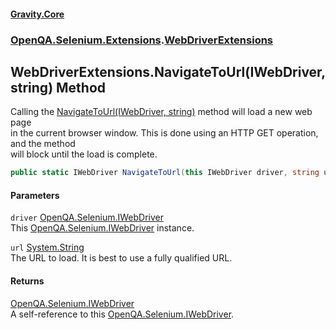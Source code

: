 #### [Gravity.Core](./index.md 'index')
### [OpenQA.Selenium.Extensions](./OpenQA-Selenium-Extensions.md 'OpenQA.Selenium.Extensions').[WebDriverExtensions](./OpenQA-Selenium-Extensions-WebDriverExtensions.md 'OpenQA.Selenium.Extensions.WebDriverExtensions')
## WebDriverExtensions.NavigateToUrl(IWebDriver, string) Method
Calling the [NavigateToUrl(IWebDriver, string)](./OpenQA-Selenium-Extensions-WebDriverExtensions-NavigateToUrl(IWebDriver_string).md 'OpenQA.Selenium.Extensions.WebDriverExtensions.NavigateToUrl(IWebDriver, string)') method will load a new web page  
in the current browser window. This is done using an HTTP GET operation, and the method  
will block until the load is complete.  
```csharp
public static IWebDriver NavigateToUrl(this IWebDriver driver, string url);
```
#### Parameters
<a name='OpenQA-Selenium-Extensions-WebDriverExtensions-NavigateToUrl(IWebDriver_string)-driver'></a>
`driver` [OpenQA.Selenium.IWebDriver](https://docs.microsoft.com/en-us/dotnet/api/OpenQA.Selenium.IWebDriver 'OpenQA.Selenium.IWebDriver')  
This [OpenQA.Selenium.IWebDriver](https://docs.microsoft.com/en-us/dotnet/api/OpenQA.Selenium.IWebDriver 'OpenQA.Selenium.IWebDriver') instance.  
  
<a name='OpenQA-Selenium-Extensions-WebDriverExtensions-NavigateToUrl(IWebDriver_string)-url'></a>
`url` [System.String](https://docs.microsoft.com/en-us/dotnet/api/System.String 'System.String')  
The URL to load. It is best to use a fully qualified URL.  
  
#### Returns
[OpenQA.Selenium.IWebDriver](https://docs.microsoft.com/en-us/dotnet/api/OpenQA.Selenium.IWebDriver 'OpenQA.Selenium.IWebDriver')  
A self-reference to this [OpenQA.Selenium.IWebDriver](https://docs.microsoft.com/en-us/dotnet/api/OpenQA.Selenium.IWebDriver 'OpenQA.Selenium.IWebDriver').  

